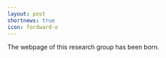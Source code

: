 ```yaml
---
layout: post
shortnews: true
icon: fordward-o
---
```


The webpage of this research group has been born.

